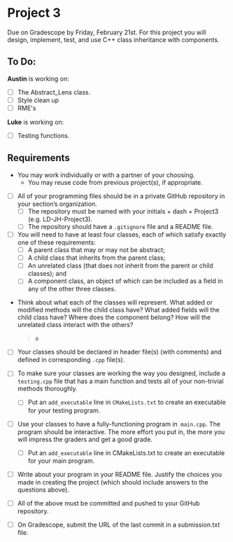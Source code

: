 # Project 3
Due on Gradescope by Friday, February 21st.
For this project you will design, implement, test, and use C++ class inheritance with components.

## To Do:
**Austin** is working on:
- [ ] The Abstract_Lens class.
- [ ] Style clean up
- [ ] RME's

**Luke** is working on:
- [ ] Testing functions.

## Requirements
- You may work individually or with a partner of your choosing.
    - You may reuse code from previous project(s), if appropriate.
    
- [ ] All of your programming files should be in a private GitHub repository in your section’s organization.
    - [ ]  The repository must be named with your initials + dash + Project3 (e.g. LD-JH-Project3).
    - [ ]  The repository should have a `.gitignore` file and a README file.
    
- [ ]  You will need to have at least four classes, each of which satisfy exactly one of these requirements:
    - [ ]  A parent class that may or may not be abstract;
    - [ ]  A child class that inherits from the parent class;
    - [ ]  An unrelated class (that does not inherit from the parent or child classes); and
    - [ ]  A component class, an object of which can be included as a field in any of the other three classes.
    
- Think about what each of the classes will represent. 
What added or modified methods will the child class have? 
What added fields will the child class have? 
Where does the component belong? 
How will the unrelated class interact with the others?
    >a

- [ ]  Your classes should be declared in header file(s) (with comments) and defined in corresponding `.cpp` file(s).

- [ ]  To make sure your classes are working the way you designed, include a `testing.cpp` file that has a main function 
and tests all of your non-trivial methods thoroughly.
    - [ ]  Put an `add_executable` line in `CMakeLists.txt` to create an executable for your testing program.
    
- [ ]  Use your classes to have a fully-functioning program in` main.cpp`. The program should be interactive.
The more effort you put in, the more you will impress the graders and get a good grade.
    - [ ]  Put an `add_executable` line in CMakeLists.txt to create an executable for your main program.
    
- [ ]  Write about your program in your README file. Justify the choices you made in creating the project
(which should include answers to the questions above).

- [ ] All of the above must be committed and pushed to your GitHub repository.

- [ ]  On Gradescope, submit the URL of the last commit in a submission.txt file.